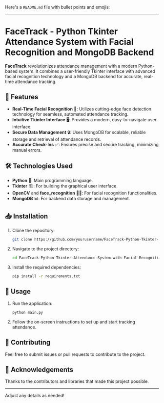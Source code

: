 Here's a `README.md` file with bullet points and emojis:

---

# FaceTrack - Python Tkinter Attendance System with Facial Recognition and MongoDB Backend

**FaceTrack** revolutionizes attendance management with a modern Python-based system. It combines a user-friendly Tkinter interface with advanced facial recognition technology and a MongoDB backend for accurate, real-time attendance tracking.

## 🚀 Features

- **Real-Time Facial Recognition** 👤: Utilizes cutting-edge face detection technology for seamless, automated attendance tracking.
- **Intuitive Tkinter Interface** 🖥️: Provides a modern, easy-to-navigate user interface.
- **Secure Data Management** 🔒: Uses MongoDB for scalable, reliable storage and retrieval of attendance records.
- **Accurate Check-Ins** ✅: Ensures precise and secure tracking, minimizing manual errors.

## 🛠️ Technologies Used

- **Python** 🐍: Main programming language.
- **Tkinter** 🏗️: For building the graphical user interface.
- **OpenCV** and **face_recognition** 🕵️‍♂️: For facial recognition functionalities.
- **MongoDB** 📊: For backend data storage and management.

## 📥 Installation

1. Clone the repository:
   ```bash
   git clone https://github.com/yourusername/FaceTrack-Python-Tkinter-Attendance-System-with-Facial-Recognition-MongoDB-Backend.git
   ```
2. Navigate to the project directory:
   ```bash
   cd FaceTrack-Python-Tkinter-Attendance-System-with-Facial-Recognition-MongoDB-Backend
   ```
3. Install the required dependencies:
   ```bash
   pip install -r requirements.txt
   ```

## 🚀 Usage

1. Run the application:
   ```bash
   python main.py
   ```
2. Follow the on-screen instructions to set up and start tracking attendance.

## 🤝 Contributing

Feel free to submit issues or pull requests to contribute to the project.


## 🙏 Acknowledgements

Thanks to the contributors and libraries that made this project possible.

---

Adjust any details as needed!

